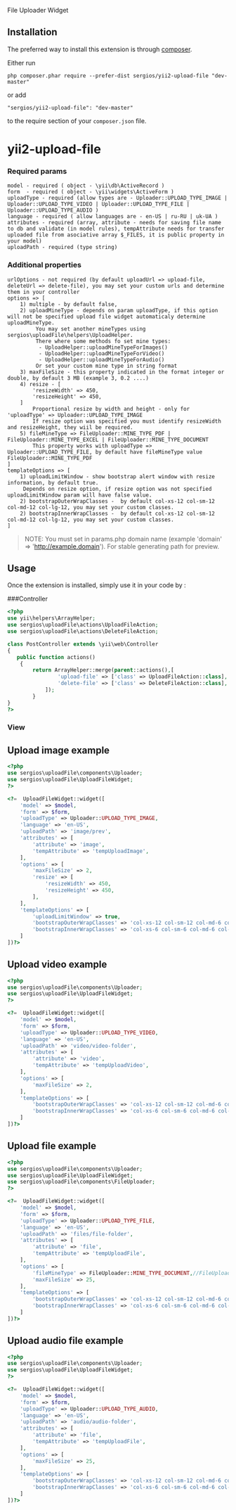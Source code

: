 File Uploader Widget

Installation
------------

The preferred way to install this extension is through [composer](http://getcomposer.org/download/).

Either run

```
php composer.phar require --prefer-dist sergios/yii2-upload-file "dev-master"
```

or add

```
"sergios/yii2-upload-file": "dev-master"
```

to the require section of your `composer.json` file.

yii2-upload-file
=========

### Required params
    model - required ( object - \yii\db\ActiveRecord )
    form  - required ( object - \yii\widgets\ActiveForm )
    uploadType - required (allow types are - Uploader::UPLOAD_TYPE_IMAGE | Uploader::UPLOAD_TYPE_VIDEO | Uploader::UPLOAD_TYPE_FILE | Uploader::UPLOAD_TYPE_AUDIO )
    language - required ( allow languages are - en-US | ru-RU | uk-UA )
    attributes - required (array, attribute - needs for saving file name to db and validate (in model rules), tempAttribute needs for transfer uploaded file from asociative array $_FILES, it is public property in your model)
    uploadPath - required (type string)  
### Additional properties
    urlOptions - not required (by default uploadUrl => upload-file, deleteUrl => delete-file), you may set your custom urls and determine them in your controller 
    options => [
        1) multiple - by default false,
        2) uploadMineType - depends on param uploadType, if this option will not be specified upload file widget automaticaly determine uploadMineType.
             You may set another mineTypes using sergios\uploadFile\helpers\UploadHelper. 
             There where some methods fo set mine types: 
              - UploadHelper::uploadMineTypeForImages()
              - UploadHelper::uploadMineTypeForVideo()
              - UploadHelper::uploadMineTypeForAudio()
             Or set your custom mine type in string format
        3) maxFileSize - this property indicated in the format integer or double, by default 3 MB (example 3, 0.2 ....)      
        4) resize - [
            'resizeWidth' => 450,
            'resizeHeight' => 450,
        ]
            Proportional resize by width and height - only for 'uploadType' => Uploader::UPLOAD_TYPE_IMAGE
            If resize option was specified you must identify resizeWidth and resizeHeight, they wiil be required.         
        5) fileMineType => FileUploader::MINE_TYPE_PDF | FileUploader::MINE_TYPE_EXCEL | FileUploader::MINE_TYPE_DOCUMENT
            This property works with uploadType => Uploader::UPLOAD_TYPE_FILE, by default have fileMineType value FileUploader::MINE_TYPE_PDF 
    ]
    templateOptions => [
        1) uploadLimitWindow - show bootstrap alert window with resize information, by default true.
         Depends on resize option, if resize option was not specified uploadLimitWindow param will have false value. 
        2) bootstrapOuterWrapClasses -  by default col-xs-12 col-sm-12 col-md-12 col-lg-12, you may set your custom classes.
        2) bootstrapInnerWrapClasses -  by default col-xs-12 col-sm-12 col-md-12 col-lg-12, you may set your custom classes.
    ] 
> NOTE: You must set in params.php domain name (example 'domain' => 'http://example.domain'). For stable generating path for preview. 

Usage
-----
Once the extension is installed, simply use it in your code by  :

###Controller
```php
<?php
use yii\helpers\ArrayHelper;
use sergios\uploadFile\actions\UploadFileAction;
use sergios\uploadFile\actions\DeleteFileAction;

class PostController extends \yii\web\Controller
{
   public function actions()
    {
        return ArrayHelper::merge(parent::actions(),[
                'upload-file' => ['class' => UploadFileAction::class], //action for uploading file                   
                'delete-file' => ['class' => DeleteFileAction::class], //action for deleting file
            ]);
        }
}
?>
```
### View
## Upload image example
```php
<?php
use sergios\uploadFile\components\Uploader;
use sergios\uploadFile\UploadFileWidget;
?>

<?=  UploadFileWidget::widget([ 
    'model' => $model,
    'form' => $form,
    'uploadType' => Uploader::UPLOAD_TYPE_IMAGE,
    'language' => 'en-US',
    'uploadPath' => 'image/prev',
    'attributes' => [
        'attribute' => 'image',
        'tempAttribute' => 'tempUploadImage',
    ],
    'options' => [        
        'maxFileSize' => 2,
        'resize' => [
            'resizeWidth' => 450,
            'resizeHeight' => 450,
        ],
    ],
    'templateOptions' => [
        'uploadLimitWindow' => true,
        'bootstrapOuterWrapClasses' => 'col-xs-12 col-sm-12 col-md-6 col-lg-12',
        'bootstrapInnerWrapClasses' => 'col-xs-6 col-sm-6 col-md-6 col-lg-12'
    ]
])?>    
```
## Upload video example
```php
<?php
use sergios\uploadFile\components\Uploader;
use sergios\uploadFile\UploadFileWidget;
?>

<?=  UploadFileWidget::widget([ 
    'model' => $model,
    'form' => $form,
    'uploadType' => Uploader::UPLOAD_TYPE_VIDEO,
    'language' => 'en-US',
    'uploadPath' => 'video/video-folder',
    'attributes' => [
        'attribute' => 'video',
        'tempAttribute' => 'tempUploadVideo',
    ],
    'options' => [       
        'maxFileSize' => 2,
    ],
    'templateOptions' => [      
        'bootstrapOuterWrapClasses' => 'col-xs-12 col-sm-12 col-md-6 col-lg-12',
        'bootstrapInnerWrapClasses' => 'col-xs-6 col-sm-6 col-md-6 col-lg-12'
    ]
])?>     
```
## Upload file example
```php
<?php
use sergios\uploadFile\components\Uploader;
use sergios\uploadFile\UploadFileWidget;
use sergios\uploadFile\components\FileUploader;
?>

<?=  UploadFileWidget::widget([ 
    'model' => $model,
    'form' => $form,
    'uploadType' => Uploader::UPLOAD_TYPE_FILE,
    'language' => 'en-US',
    'uploadPath' => 'files/file-folder',
    'attributes' => [
        'attribute' => 'file',
        'tempAttribute' => 'tempUploadFile',
    ],
    'options' => [
        'fileMineType' => FileUploader::MINE_TYPE_DOCUMENT,//FileUploader::MINE_TYPE_DOCUMENT | FileUploader::MINE_TYPE_EXCEL | FileUploader::MINE_TYPE_PDF
        'maxFileSize' => 25,
    ],
    'templateOptions' => [      
        'bootstrapOuterWrapClasses' => 'col-xs-12 col-sm-12 col-md-6 col-lg-12',
        'bootstrapInnerWrapClasses' => 'col-xs-6 col-sm-6 col-md-6 col-lg-12'
    ]
])?>     
```
## Upload audio file example
```php
<?php
use sergios\uploadFile\components\Uploader;
use sergios\uploadFile\UploadFileWidget;
?>

<?=  UploadFileWidget::widget([ 
    'model' => $model,
    'form' => $form,
    'uploadType' => Uploader::UPLOAD_TYPE_AUDIO,
    'language' => 'en-US',
    'uploadPath' => 'audio/audio-folder',
    'attributes' => [
        'attribute' => 'file',
        'tempAttribute' => 'tempUploadFile',
    ],
    'options' => [        
        'maxFileSize' => 25,
    ],
    'templateOptions' => [      
        'bootstrapOuterWrapClasses' => 'col-xs-12 col-sm-12 col-md-6 col-lg-12',
        'bootstrapInnerWrapClasses' => 'col-xs-6 col-sm-6 col-md-6 col-lg-12'
    ]
])?>     
```


